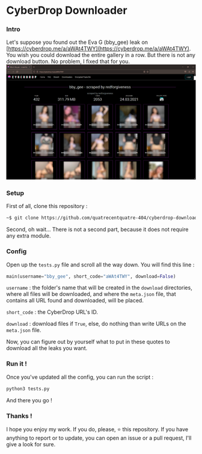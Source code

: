 # CyberDrop Downloader


### Intro
Let's suppose you found out the Eva G (bby_gee) leak on [https://cyberdrop.me/a/aWAt4TWY](https://cyberdrop.me/a/aWAt4TWY). You wish you could download the entire gallery in a row. But there is not any download button. No problem, I fixed that for you.
![Eva G leaked pack blurred](assets/img/cyberdrop_bby_gee.png)

### Setup
First of all, clone this repository :

```bash
~$ git clone https://github.com/quatrecentquatre-404/cyberdrop-downloader
```

Second, oh wait... There is not a second part, because it does not require any extra module.

### Config
Open up the ``tests.py`` file and scroll all the way down. You will find this line :
```python
main(username="bby_gee", short_code="aWAt4TWY", download=False)
```

``username`` : the folder's name that will be created in the ``download`` directories, where all files will be downloaded, and where the ``meta.json`` file, that contains all URL found and downloaded, will be placed.

``short_code`` : the CyberDrop URL's ID.

``download`` : download files if ``True``, else, do nothing than write URLs on the ``meta.json`` file.

Now, you can figure out by yourself what to put in these quotes to download all the leaks you want.

### Run it !
Once you've updated all the config, you can run the script :
```bash
python3 tests.py
```
And there you go !

### Thanks !
I hope you enjoy my work. If you do, please, ⭐ this repository. If you have anything to report or to update, you can open an issue or a pull request, I'll give a look for sure.
